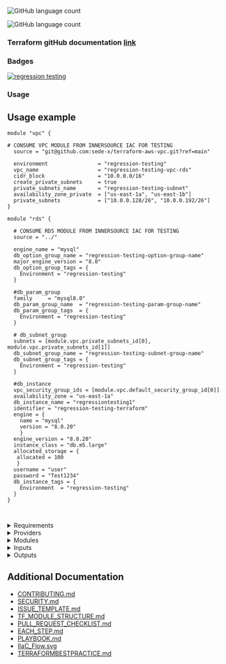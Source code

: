 ![GitHub language count](https://img.shields.io/github/languages/count/ckummari/ck)

![GitHub language count](https://img.shields.io/github/languages/count/sede-x/terraform-aws-rds)

### Terraform gitHub documentation [link](https://github.com/terraform-aws-modules)

### Badges
[![regression testing](https://github.com/sede-x/terraform-aws-rds/actions/workflows/regression-testing.yml/badge.svg)](https://github.com/sede-x/terraform-aws-rds/actions/workflows/regression-testing.yml)

### Usage
<!--- BEGIN_USAGE --->
## Usage example
```hcl
module "vpc" {

# CONSUME VPC MODULE FROM INNERSOURCE IAC FOR TESTING
  source = "git@github.com:sede-x/terraform-aws-vpc.git?ref=main"

  environment                = "regression-testing"
  vpc_name                   = "regression-testing-vpc-rds"
  cidr_block                 = "10.0.0.0/16"
  create_private_subnets     = true
  private_subnets_name       = "regression-testing-subnet"
  availability_zone_private  = ["us-east-1a", "us-east-1b"]
  private_subnets            = ["10.0.0.128/26", "10.0.0.192/26"]
}

module "rds" {
  
  # CONSUME RDS MODULE FROM INNERSOURCE IAC FOR TESTING
  source = "../"
  
  engine_name = "mysql"
  db_option_group_name = "regression-testing-option-group-name"
  major_engine_version = "8.0"
  db_option_group_tags = {
    Environment = "regression-testing"
  }

  #db_param_group
  family     = "mysql8.0"
  db_param_group_name  = "regression-testing-param-group-name"
  db_param_group_tags  = {
    Environment = "regression-testing"
  }

  # db_subnet_group
  subnets = [module.vpc.private_subnets_id[0], module.vpc.private_subnets_id[1]]
  db_subnet_group_name = "regression-testing-subnet-group-name"
  db_subnet_group_tags = {
    Environment = "regression-testing"
  }

  #db_instance
  vpc_security_group_ids = [module.vpc.default_security_group_id[0]]
  availability_zone = "us-east-1a"
  db_instance_name = "regressiontesting1"
  identifier = "regression-testing-terraform"
  engine = {
    name = "mysql"
    version = "8.0.20"
    }
  engine_version = "8.0.20"
  instance_class = "db.m5.large"
  allocated_storage = {
   allocated = 100
   }
  username = "user"
  password = "Test1234"
  db_instance_tags = {
    Environment  = "regression-testing"
  }
}

 

```
<!--- END_USAGE --->

<!--- BEGIN_TF_DOCS --->

<details>
  <summary> Requirements</summary>

| Name | Version |
|------|---------|
| terraform | >= 0.14 |
| aws | 3.36.0 |

</details>
  
<details>
<summary> Providers </summary>

No provider.
</details>

<details>
<summary> Modules </summary>

| Name | Source | Version |
|------|--------|---------|
| db_instance | ./modules/db-instance |  |
| db_option_group | ./modules/db-option-group |  |
| db_param_group | ./modules/db-param-group |  |
| db_subnet_group | ./modules/db-subnet-group |  |

</details>

<details>
<summary> Inputs </summary>

| Name | Description | Type | Default | Required |
|------|-------------|------|---------|:--------:|
| allocated\_storage | n/a | `map(string)` | <pre>{<br>  "allocated": null,<br>  "encrypted": false,<br>  "iops": null,<br>  "type": null<br>}</pre> | no |
| allow\_major\_version\_upgrade | n/a | `bool` | `false` | no |
| apply\_immediately | n/a | `bool` | `false` | no |
| auto\_minor\_version\_upgrade | n/a | `bool` | `false` | no |
| availability\_zone | n/a | `string` | `null` | no |
| backup\_retention\_period | n/a | `number` | `1` | no |
| copy\_tags\_to\_snapshot | n/a | `bool` | `false` | no |
| db\_instance\_name | name of the database instance | `string` | `""` | no |
| db\_instance\_tags | tags | `map(string)` | `null` | no |
| db\_option\_group\_name | descripThe name of the option group. If omitted, Terraform will assign a random, unique name. Must be lowercasetion | `string` | `""` | no |
| db\_option\_group\_tags | tags | `map(string)` | `null` | no |
| db\_param\_group\_name | The name of the DB parameter group. | `string` | `""` | no |
| db\_param\_group\_tags | tags | `map(string)` | `null` | no |
| db\_snapshot\_identifier | name of the snapshot | `string` | `""` | no |
| db\_subnet\_group\_name | name of db subnet group | `string` | `""` | no |
| db\_subnet\_group\_tags | tags | `map(string)` | `null` | no |
| deletion\_protection | n/a | `bool` | `false` | no |
| enabled\_cloudwatch\_logs\_exports | n/a | `list(string)` | `[]` | no |
| engine | n/a | `map(string)` | <pre>{<br>  "name": "",<br>  "version": ""<br>}</pre> | no |
| engine\_name | description | `string` | `""` | no |
| engine\_version | description | `string` | `""` | no |
| enhanced\_monitoring | n/a | `bool` | `false` | no |
| family | description | `string` | `""` | no |
| final\_snapshot\_identifier | n/a | `string` | `null` | no |
| iam\_database\_authentication\_enabled | n/a | `bool` | `false` | no |
| identifier | the name of the RDS instance | `string` | `null` | no |
| instance\_class | The RDS instance class | `string` | `""` | no |
| kms\_key\_id | n/a | `string` | `""` | no |
| major\_engine\_version | n/a | `string` | `null` | no |
| max\_allocated\_storage | n/a | `number` | `0` | no |
| monitoring\_interval | n/a | `number` | `0` | no |
| monitoring\_role\_arn | n/a | `string` | `""` | no |
| multi\_az | n/a | `bool` | `false` | no |
| name | description | `string` | `""` | no |
| options | description | `list(map(string))` | `[]` | no |
| parameters | description | `list(map(string))` | `[]` | no |
| password | Database password | `string` | `""` | no |
| performance\_insights\_enabled | n/a | `bool` | `false` | no |
| performance\_insights\_retention\_period | n/a | `number` | `7` | no |
| port | rds server port number | `string` | `5432` | no |
| skip\_final\_snapshot | n/a | `bool` | `true` | no |
| snapshot\_identifier | n/a | `string` | `null` | no |
| storage\_type | description | `string` | `""` | no |
| subnets | description | `list` | `[]` | no |
| timeouts | time taken to create update and delete database | `map(string)` | <pre>{<br>  "create": "40",<br>  "delete": "60",<br>  "update": "80"<br>}</pre> | no |
| username | database username | `string` | `"admin"` | no |
| vpc\_security\_group\_ids | List of vpc security group to associate | `list(string)` | `[]` | no |

</details>

<details>
<summary> Outputs </summary>

| Name | Description |
|------|-------------|
| db\_address | address of the rds |
| db\_endpoint | rds endpoint |
| db\_subnet\_group\_arn | arn of db subnet group |
| db\_subnet\_group\_name | subnet Group name |
| option\_group\_arn | arn of the option group |
| option\_group\_name | Name of the option group |
| param\_group\_arn | param group arn |
| param\_group\_name | param group Name |
| password | database password |
| username | database username |

</details>

<!--- END_TF_DOCS --->

<!--- START_FOOTER --->
## Additional Documentation
- [CONTRIBUTING.md](https://github.com/sede-x/innersource-iac-doc/blob/main/CONTRIBUTING.md)
- [SECURITY.md](https://github.com/sede-x/innersource-iac-doc/blob/main/SECURITY.md)
- [ISSUE_TEMPLATE.md](https://github.com/sede-x/innersource-iac-doc/blob/main/ISSUE_TEMPLATE.md)
- [TF_MODULE_STRUCTURE.md](https://github.com/sede-x/innersource-iac-doc/blob/main/TF_MODULE_STRUCTURE.md)
- [PULL_REQUEST_CHECKLIST.md](https://github.com/sede-x/innersource-iac-doc/blob/main/PULL_REQUEST_CHECKLIST.md)
- [EACH_STEP.md](https://github.com/sede-x/innersource-iac-doc/blob/main/EACH_STEP.md)
- [PLAYBOOK.md](https://github.com/sede-x/innersource-iac-doc/blob/main/PLAYBOOK.md)
- [IIaC_Flow.svg](https://github.com/sede-x/innersource-iac-doc/blob/main/IIaC_Flow.svg)
- [TERRAFORMBESTPRACTICE.md](https://github.com/sede-x/innersource-iac-doc/blob/main/TERRAFORMBESTPRACTICE.md)

<!--- END_FOOTER --->

